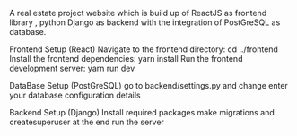 A real estate project website which is build up of ReactJS as frontend library , python Django as backend with the integration of PostGreSQL as database.

Frontend Setup (React)
Navigate to the frontend directory: cd ../frontend
Install the frontend dependencies: yarn install
Run the frontend development server: yarn run dev

DataBase Setup (PostGreSQL) 
go to backend/settings.py and change enter your database configuration details

Backend Setup (Django)
Install required packages
make migrations and createsuperuser
at the end run the server
